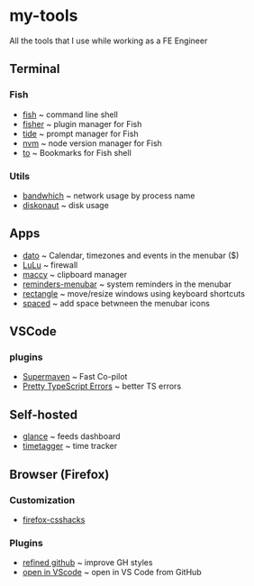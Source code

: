 # my-tools
All the tools that I use while working as a FE Engineer

## Terminal


### Fish

- [fish](https://github.com/fish-shell/fish-shell) ~ command line shell
- [fisher](https://github.com/jorgebucaran/fisher) ~ plugin manager for Fish
- [tide](https://github.com/IlanCosman/tide) ~ prompt manager for Fish
- [nvm](https://github.com/jorgebucaran/nvm.fish) ~ node version manager for Fish
- [to](https://github.com/joehillen/to-fish) ~ Bookmarks for Fish shell 


### Utils
- [bandwhich](https://github.com/imsnif/bandwhich) ~ network usage by process name
- [diskonaut](https://github.com/imsnif/diskonaut) ~ disk usage


## Apps

- [dato](https://apps.apple.com/br/app/dato/id1470584107) ~ Calendar, timezones and events in the menubar ($)
- [LuLu](https://github.com/objective-see/LuLu) ~ firewall
- [maccy](https://github.com/p0deje/Maccy) ~ clipboard manager
- [reminders-menubar](https://github.com/DamascenoRafael/reminders-menubar) ~ system reminders in the menubar
- [rectangle](https://rectangleapp.com/) ~ move/resize windows using keyboard shortcuts
- [spaced](https://apps.apple.com/us/app/spaced/id1666327168) ~ add space betwneen the menubar icons


## VSCode

### plugins 

- [Supermaven](https://supermaven.com/) ~ Fast Co-pilot
- [Pretty TypeScript Errors](https://github.com/yoavbls/pretty-ts-errors) ~ better TS errors


## Self-hosted

- [glance](https://github.com/glanceapp/glance) ~ feeds dashboard
- [timetagger](https://github.com/almarklein/timetagger) ~ time tracker

## Browser (Firefox)

### Customization

  - [firefox-csshacks](https://github.com/MrOtherGuy/firefox-csshacks)

### Plugins

- [refined github](https://github.com/refined-github/refined-github) ~ improve GH styles
- [open in VScode](https://chromewebstore.google.com/detail/open-in-vscode/pfakkjlkpobjeghlgipljkjmbgcanpji) ~ open in VS Code from GitHub
